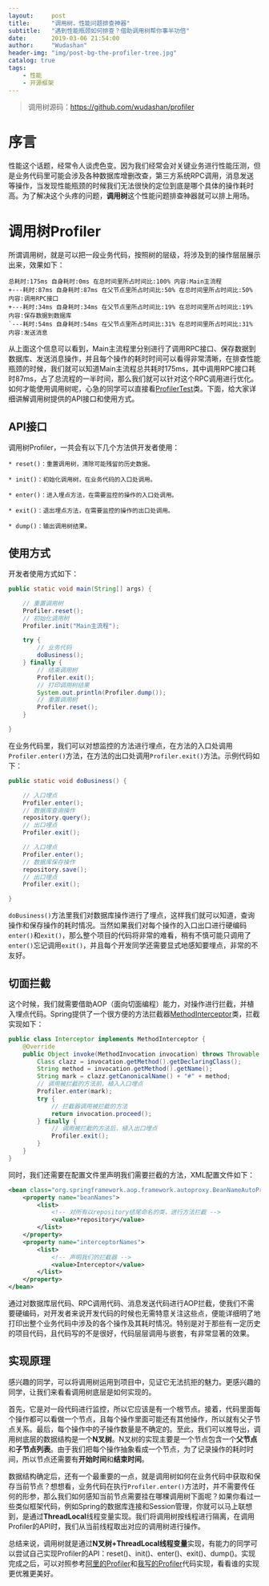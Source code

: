 ```yaml
---
layout:     post
title:      "调用树，性能问题排查神器"
subtitle:   "遇到性能瓶颈如何排查？借助调用树帮你事半功倍"
date:       2019-03-06 21:54:00
author:     "Wudashan"
header-img: "img/post-bg-the-profiler-tree.jpg"
catalog: true
tags:
    - 性能
    - 开源框架
---
```


> 调用树源码：https://github.com/wudashan/profiler

# 序言

性能这个话题，经常令人谈虎色变。因为我们经常会对关键业务进行性能压测，但是业务代码里可能会涉及各种数据库增删改查，第三方系统RPC调用，消息发送等操作，当发现性能瓶颈的时候我们无法很快的定位到底是哪个具体的操作耗时高。为了解决这个头疼的问题，**调用树**这个性能问题排查神器就可以排上用场。

# 调用树Profiler

所谓调用树，就是可以把一段业务代码，按照树的层级，将涉及到的操作层层展示出来，效果如下：

```
总耗时:175ms 自身耗时:0ms 在总时间里所占时间比:100% 内容:Main主流程
+---耗时:87ms 自身耗时:87ms 在父节点里所占时间比:50% 在总时间里所占时间比:50% 内容:调用RPC接口
+---耗时:34ms 自身耗时:34ms 在父节点里所占时间比:19% 在总时间里所占时间比:19% 内容:保存数据到数据库
`---耗时:54ms 自身耗时:54ms 在父节点里所占时间比:31% 在总时间里所占时间比:31% 内容:发送消息
```

从上面这个信息可以看到，Main主流程里分别进行了调用RPC接口、保存数据到数据库、发送消息操作，并且每个操作的耗时时间可以看得非常清晰，在排查性能瓶颈的时候，我们就可以知道Main主流程总共耗时175ms，其中调用RPC接口耗时87ms，占了总流程的一半时间，那么我们就可以针对这个RPC调用进行优化。如何才能使用调用树呢，心急的同学可以直接看[ProfilerTest](https://github.com/wudashan/profiler/blob/master/src/main/java/profiler/ProfilerTest.java)类。下面，给大家详细讲解调用树提供的API接口和使用方式。

## API接口

调用树Profiler，一共会有以下几个方法供开发者使用：

```
* reset()：重置调用树，清除可能残留的历史数据。

* init()：初始化调用树，在业务代码的入口处调用。

* enter()：进入埋点方法，在需要监控的操作的入口处调用。

* exit()：退出埋点方法，在需要监控的操作的出口处调用。

* dump()：输出调用树结果。
```

## 使用方式

开发者使用方式如下：

```java
public static void main(String[] args) {

    // 重置调用树
    Profiler.reset();
    // 初始化调用树
    Profiler.init("Main主流程");

    try {
        // 业务代码
        doBusiness();
    } finally {
        // 结束调用树
        Profiler.exit();
        // 打印调用树结果
        System.out.println(Profiler.dump());
        // 重置调用树
        Profiler.reset();
    }

}
```

在业务代码里，我们可以对想监控的方法进行埋点，在方法的入口处调用`Profiler.enter()`方法，在方法的出口处调用`Profiler.exit()`方法。示例代码如下：

```java
public static void doBusiness() {

    // 入口埋点
    Profiler.enter();
    // 数据库查询操作
    repository.query();
    // 出口埋点
    Profiler.exit();

    // 入口埋点
    Profiler.enter();
    // 数据库保存操作
    repository.save();
    // 出口埋点
    Profiler.exit();

}
```

`doBusiness()`方法里我们对数据库操作进行了埋点，这样我们就可以知道，查询操作和保存操作的耗时情况。当然如果我们对每个操作的入口出口进行硬编码`enter()`和`exit()`，那么整个项目的代码将非常的难看，稍有不慎可能只调用了`enter()`忘记调用`exit()`，并且每个开发同学还需要显式地感知要埋点，非常的不友好。

## 切面拦截

这个时候，我们就需要借助AOP（面向切面编程）能力，对操作进行拦截，并植入埋点代码。Spring提供了一个很方便的方法拦截器[MethodInterceptor](https://docs.spring.io/spring-framework/docs/current/javadoc-api/org/aopalliance/intercept/MethodInterceptor.html)类，拦截实现如下：

```java
public class Interceptor implements MethodInterceptor {
    @Override
    public Object invoke(MethodInvocation invocation) throws Throwable {
        Class clazz = invocation.getMethod().getDeclaringClass();
        String method = invocation.getMethod().getName();
        String mark = clazz.getCanonicalName() + "#" + method;
        // 调用被拦截的方法前，植入入口埋点
        Profiler.enter(mark);
        try {
            // 拦截器调用被拦截的方法
            return invocation.proceed();
        } finally {
            // 调用被拦截的方法后，植入出口埋点
            Profiler.exit();
        }
    }
}
```

同时，我们还需要在配置文件里声明我们需要拦截的方法，XML配置文件如下：

```xml
<bean class="org.springframework.aop.framework.autoproxy.BeanNameAutoProxyCreator">
    <property name="beanNames">
        <list>
            <!-- 对所有以repository结尾命名的类，进行方法拦截 -->
            <value>*repository</value>
        </list>
    </property>
    <property name="interceptorNames">
        <list>
            <!-- 声明我们的拦截器 -->
            <value>Interceptor</value>
        </list>
    </property>
</bean>  
```

通过对数据库层代码、RPC调用代码、消息发送代码进行AOP拦截，使我们不需要硬编码，对开发者来说开发代码的时候也无需特意关注这些点，便能详细明了地打印出整个业务代码中涉及的各个操作及其耗时情况。特别是对于那些有一定历史的项目代码，且代码写的不是很好，代码层层调用与嵌套，有非常显著的效果。

## 实现原理

感兴趣的同学，可以将调用树运用到项目中，见证它无法抗拒的魅力。更感兴趣的同学，让我们来看看调用树底层是如何实现的。

首先，它是对一段代码进行监控，所以它应该是有一个根节点。接着，代码里面每个操作都可以看做一个节点，且每个操作里面可能还有其他操作，所以就有父子节点关系。最后，每个操作中的子操作数量是不确定的。至此，我们可以推导出，调用树底层的数据结构是一个**N叉树**。N叉树的实现主要是一个节点包含一个**父节点**和**子节点列表**。由于我们把每个操作抽象看成一个节点，为了记录操作的耗时时间，所以节点还需要有**开始时间**和**结束时间**。

数据结构确定后，还有一个最重要的一点，就是调用树如何在业务代码中获取和保存当前节点？想想看，业务代码在执行`Profiler.enter()`方法时，并不需要传任何的形参，那么我们如何感知当前节点需要挂在哪棵调用树下面呢？如果你看过一些类似框架代码，例如Spring的数据库连接和Session管理，你就可以马上联想到，是通过**ThreadLocal**线程变量实现。我们将调用树按线程进行隔离，在调用Profiler的API时，我们从当前线程取出对应的调用树进行操作。

总结来说，调用树就是通过**N叉树+ThreadLocal线程变量**实现，有能力的同学可以尝试自己实现Profiler的API：reset()、init()、enter()、exit()、dump()。实现完成之后，可以对照参考[阿里的Profiler](https://github.com/alipay/sofa-common-tools/blob/1e120ebbe10b15eed36e480aa858d7554a10db23/core/src/main/java/com/alipay/sofa/common/profile/diagnostic/Profiler.java)和[我写的Profiler](https://github.com/wudashan/profiler/blob/master/src/main/java/profiler/Profiler.java)代码实现，看看谁的实现更优雅更美好。